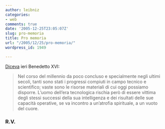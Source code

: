 ```yaml
---
author: leibniz
categories:
- web
comments: true
date: '2005-12-25T23:05:07Z'
slug: pro-memoria
title: Pro memoria
url: "/2005/12/25/pro-memoria/"
wordpress_id: 1949

---
```

[Diceva](http://www.oecumene.radiovaticana.org/it1/index.asp) ieri Benedetto XVI:

> Nel corso del millennio da poco concluso e specialmente negli ultimi secoli, tanti sono stati i progressi compiuti in campo tecnico e scientifico; vaste sono le risorse materiali di cui oggi possiamo disporre. L’uomo dell’era tecnologica rischia però di essere vittima degli stessi successi della sua intelligenza e dei risultati delle sue capacità operative, se va incontro a un’atrofia spirituale, a un vuoto del cuore. 

### R.V.

